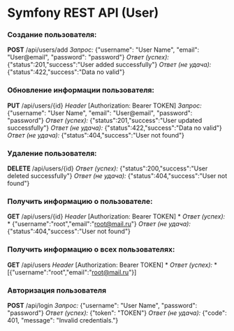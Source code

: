 # Symfony REST API (User)

### Создание пользователя:
**POST** /api/users/add
    *Запрос:* {"username": "User Name", "email": "User@email", "password": "password"}
    *Ответ (успех):* {"status":201,"success":"User added successfully"}
    *Ответ (не удача):* {"status":422,"success":"Data no valid"}

### Обновление информации пользователя:
**PUT** /api/users/{id}
    *Header* [Authorization: Bearer TOKEN]
    *Запрос:* {"username": "User Name", "email": "User@email", "password": "password"}
    *Ответ (успех):* {"status":201,"success":"User updated successfully"}
    *Ответ (не удача):* {"status":422,"success":"Data no valid"}
    *Ответ (не удача):* {"status":404,"success":"User not found"}

### Удаление пользователя:
**DELETE** /api/users/{id}
    *Ответ (успех):* {"status":200,"success":"User deleted successfully"}
    *Ответ (не удача):* {"status":404,"success":"User not found"}

### Получить информацию о пользователе:
**GET** /api/users/{id}
    *Header* [Authorization: Bearer TOKEN]
    * *Ответ (успех):* * {"username":"root","email":"root@mail.ru"}
    *Ответ (не удача):* {"status":404,"success":"User not found"}

### Получить информацию о всех пользователях:
**GET** /api/users
    *Header* [Authorization: Bearer TOKEN]
    * *Ответ (успех):* * [{"username":"root","email":"root@mail.ru"}]

### Авторизация пользователя
**POST** /api/login
    *Запрос:* {"username": "User Name", "password": "password"}
    *Ответ (успех):* {"token": "TOKEN"}
    *Ответ (не удача):* {"code": 401, "message": "Invalid credentials."}
